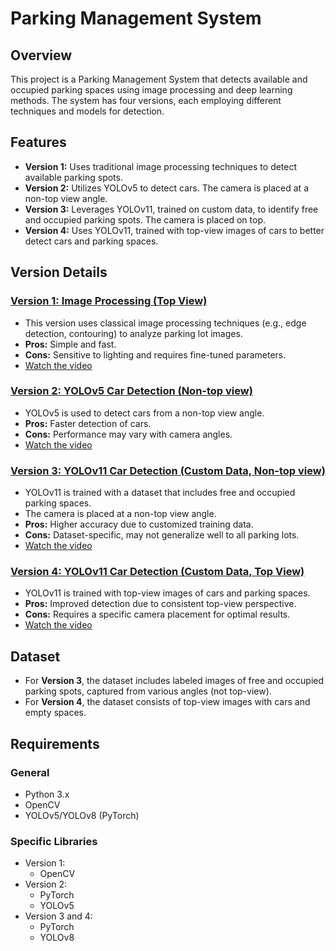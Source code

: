 # Parking Management System

## Overview
This project is a Parking Management System that detects available and occupied parking spaces using image processing and deep learning methods. The system has four versions, each employing different techniques and models for detection.

## Features
- **Version 1:** Uses traditional image processing techniques to detect available parking spots.
- **Version 2:** Utilizes YOLOv5 to detect cars. The camera is placed at a non-top view angle.
- **Version 3:** Leverages YOLOv11, trained on custom data, to identify free and occupied parking spots. The camera is placed on top.
- **Version 4:** Uses YOLOv11, trained with top-view images of cars to better detect cars and parking spaces.

## Version Details

### [Version 1: Image Processing (Top View)](https://github.com/karim-khaled-taha/Computer-Vision/tree/main/Computer-Vision/2.3-Parking_Management/by_image_processing)
- This version uses classical image processing techniques (e.g., edge detection, contouring) to analyze parking lot images.
- **Pros:** Simple and fast.
- **Cons:** Sensitive to lighting and requires fine-tuned parameters.
- [Watch the video](https://github.com/user-attachments/assets/76cfdc0a-7d6f-45c5-b77c-edd1f6447c83)


### [Version 2: YOLOv5 Car Detection (Non-top view)](https://github.com/karim-khaled-taha/Computer-Vision/tree/main/Computer-Vision/2.3-Parking_Management/by_Yolov5)
- YOLOv5 is used to detect cars from a non-top view angle.
- **Pros:** Faster detection of cars.
- **Cons:** Performance may vary with camera angles.
- [Watch the video](https://github.com/user-attachments/assets/aa195183-10b3-497d-92b2-ac23d166d873)



### [Version 3: YOLOv11 Car Detection (Custom Data, Non-top view)](https://github.com/karim-khaled-taha/Computer-Vision/tree/main/Computer-Vision/2.3-Parking_Management/BY_Yolov11_V1.0)
- YOLOv11 is trained with a dataset that includes free and occupied parking spaces.
- The camera is placed at a non-top view angle.
- **Pros:** Higher accuracy due to customized training data.
- **Cons:** Dataset-specific, may not generalize well to all parking lots.
- [Watch the video](https://github.com/user-attachments/assets/e2331997-a9b9-4468-9eea-b9a300c77f96)



### [Version 4: YOLOv11 Car Detection (Custom Data, Top View)](https://github.com/karim-khaled-taha/Computer-Vision/tree/main/Computer-Vision/2.3-Parking_Management/BY_Yolov11_V2.0)
- YOLOv11 is trained with top-view images of cars and parking spaces.
- **Pros:** Improved detection due to consistent top-view perspective.
- **Cons:** Requires a specific camera placement for optimal results.
- [Watch the video](https://github.com/user-attachments/assets/d97363d3-873c-41ec-a9ec-8f3a3abec53c)



## Dataset
- For **Version 3**, the dataset includes labeled images of free and occupied parking spots, captured from various angles (not top-view).
- For **Version 4**, the dataset consists of top-view images with cars and empty spaces.

## Requirements

### General
- Python 3.x
- OpenCV
- YOLOv5/YOLOv8 (PyTorch)

### Specific Libraries
- Version 1:
  - OpenCV
- Version 2:
  - PyTorch
  - YOLOv5
- Version 3 and 4:
  - PyTorch
  - YOLOv8


